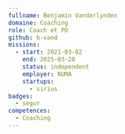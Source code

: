 ```yaml
---
fullname: Benjamin Vanderlynden
domaine: Coaching
role: Coach et PO
github: b-vand
missions:
  - start: 2021-03-02
    end: 2025-03-28
    status: independent
    employer: NUMA
    startups:
      - sirius
badges:
  - segur
competences:
  - Coaching
---
```


